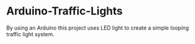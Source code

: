 # Arduino-Traffic-Lights
By using an Arduino this project uses LED light to create a simple looping traffic light system. 
